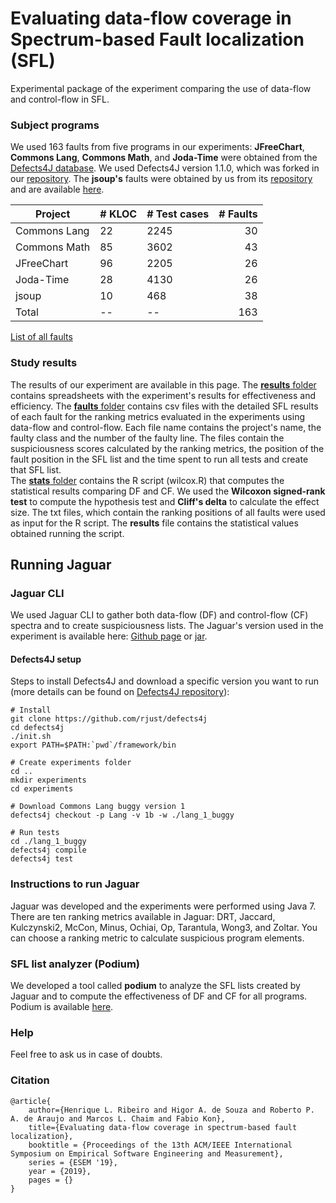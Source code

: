 # Evaluating data-flow coverage in Spectrum-based Fault localization (SFL)
Experimental package of the experiment comparing the use of data-flow and control-flow in SFL.

### Subject programs
We used 163 faults from five programs in our experiments: **JFreeChart**, **Commons Lang**, **Commons Math**, and **Joda-Time** were obtained from the [Defects4J database](https://github.com/rjust/defects4j). We used Defects4J version 1.1.0, which was forked in our [repository](https://github.com/saeg/defects4j/commits/master). The **jsoup's** faults were obtained by us from its [repository](https://github.com/jhy/jsoup/) and are available [here](https://github.com/saeg/experiments/tree/master/jaguar-2015). 

| Project | # KLOC | # Test cases | # Faults |
|---------|---------|---------|---------:|
| Commons Lang | 22 | 2245 | 30 |
| Commons Math | 85 | 3602 | 43 |
| JFreeChart | 96 | 2205 | 26 |
| Joda-Time | 28 | 4130 | 26 |
| jsoup | 10 | 468 | 38 |
| Total | -- | -- | 163 |

[List of all faults](FAULTS.md)

### Study results
The results of our experiment are available in this page. The [**results** folder](https://github.com/saeg/data-flow-sfl/tree/master/results) contains spreadsheets with the experiment's results for effectiveness and efficiency.
The [**faults** folder](https://github.com/saeg/data-flow-sfl/tree/master/results/faults) contains csv files with the detailed SFL results of each fault for the ranking metrics evaluated in the experiments using data-flow and control-flow. Each file name contains the project's name, the faulty class and the number of the faulty line. The files contain the suspiciousness scores calculated by the ranking metrics, the position of the fault position in the SFL list and the time spent to run all tests and create that SFL list.  
The [**stats** folder](https://github.com/saeg/data-flow-sfl/tree/master/results/stats) contains the R script (wilcox.R) that computes the statistical results comparing DF and CF. We used the **Wilcoxon signed-rank test** to compute the hypothesis test and  **Cliff's delta** to calculate the effect size. The txt files, which contain the ranking positions of all faults were used as input for the R script. The **results** file contains the statistical values obtained running the script.

## Running Jaguar

### Jaguar CLI
We used Jaguar CLI to gather both data-flow (DF) and control-flow (CF) spectra and to create suspiciousness lists.
The Jaguar's version used in the experiment is available here: [Github page](https://github.com/saeg/jaguar/releases/tag/jaguar-0.0.6-4f9d6f0) or [jar](https://github.com/saeg/jaguar/releases/download/jaguar-0.0.6-4f9d6f0/br.usp.each.saeg.jaguar.core-0.0.6-SNAPSHOT-jar-with-dependencies.jar).

#### Defects4J setup
Steps to install Defects4J and download a specific version you want to run (more details can be found on [Defects4J repository](https://github.com/rjust/defects4j)):

```shell
# Install
git clone https://github.com/rjust/defects4j
cd defects4j
./init.sh
export PATH=$PATH:`pwd`/framework/bin

# Create experiments folder
cd ..
mkdir experiments
cd experiments

# Download Commons Lang buggy version 1
defects4j checkout -p Lang -v 1b -w ./lang_1_buggy

# Run tests
cd ./lang_1_buggy
defects4j compile
defects4j test
```

### Instructions to run Jaguar
Jaguar was developed and the experiments were performed using Java 7.
There are ten ranking metrics available in Jaguar: DRT, Jaccard, Kulczynski2, McCon, Minus, Ochiai, Op, Tarantula, Wong3, and Zoltar.
You can choose a ranking metric to calculate suspicious program elements.

### SFL list analyzer (Podium)
We developed a tool called **podium** to analyze the SFL lists created by Jaguar and to compute the effectiveness of DF and CF for all programs. Podium is available [here](https://github.com/saeg/podium).

### Help
Feel free to ask us in case of doubts.

### Citation
```
@article{
	author={Henrique L. Ribeiro and Higor A. de Souza and Roberto P. A. de Araujo and Marcos L. Chaim and Fabio Kon},
	title={Evaluating data-flow coverage in spectrum-based fault localization},
	booktitle = {Proceedings of the 13th ACM/IEEE International Symposium on Empirical Software Engineering and Measurement},
	series = {ESEM '19},
	year = {2019},
	pages = {}
}
```
